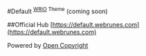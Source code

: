 #Default <sup>[WRIO](http://wr.io) Theme</sup>
(coming soon)

##Official Hub
[https://default.webrunes.com](https://default.webrunes.com)

Powered by [Open Copyright](http://opencopyright.webrunes.com)